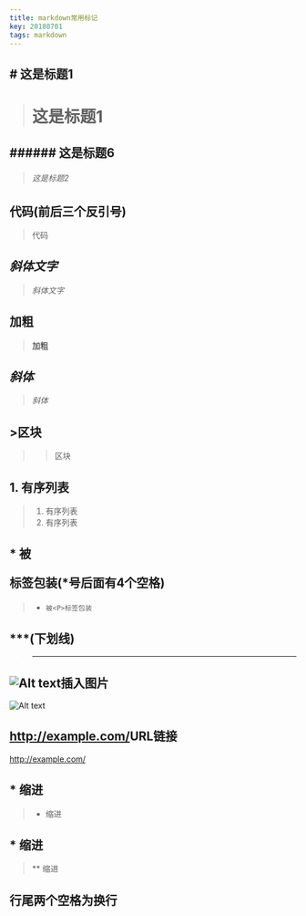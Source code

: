 ```yaml
---
title: markdown常用标记
key: 20180701
tags: markdown
---
```

## # 这是标题1
># 这是标题1

## ###### 这是标题6
>###### 这是标题2

## 代码(前后三个反引号)
>代码

## *斜体文字*
>*斜体文字*

## **加粗**
>**加粗**

## *斜体*  
>*斜体*

## >区块
 >>区块

## 1. 有序列表
>1. 有序列表
>1. 有序列表

## *    被<P>标签包装(*号后面有4个空格)  
>*     被<P>标签包装

## ***(下划线)
>***

## ![Alt text](/path/to/img.jpg)插入图片  
![Alt text](/path/to/img.jpg)

## <http://example.com/>URL链接
<http://example.com/>

## * 缩进
>* 缩进

## * 缩进
>** 缩进

## 行尾两个空格为换行